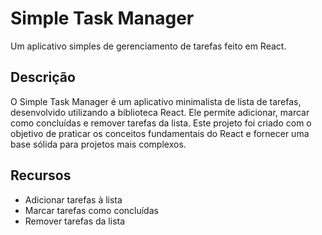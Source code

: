 # Simple Task Manager

Um aplicativo simples de gerenciamento de tarefas feito em React.

## Descrição

O Simple Task Manager é um aplicativo minimalista de lista de tarefas, desenvolvido utilizando a biblioteca React. Ele permite adicionar, marcar como concluídas e remover tarefas da lista. Este projeto foi criado com o objetivo de praticar os conceitos fundamentais do React e fornecer uma base sólida para projetos mais complexos.

## Recursos

- Adicionar tarefas à lista
- Marcar tarefas como concluídas
- Remover tarefas da lista
